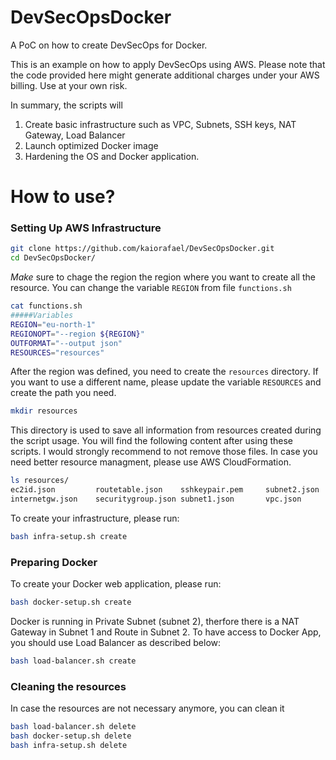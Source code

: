 # DevSecOpsDocker
A PoC on how to create DevSecOps for Docker. 

This is an example on how to apply DevSecOps using AWS. Please note that the code provided here might generate additional charges under your AWS billing. Use at your own risk.

In summary, the scripts will

1. Create basic infrastructure such as VPC, Subnets, SSH keys, NAT Gateway, Load Balancer
2. Launch optimized Docker image 
3. Hardening the OS and Docker application.

# How to use?

### Setting Up AWS Infrastructure

```sh
git clone https://github.com/kaiorafael/DevSecOpsDocker.git
cd DevSecOpsDocker/
```

*Make* sure to chage the region the region where you want to create all the resource. You can change the variable `REGION` from file `functions.sh`

```sh
cat functions.sh 
#####Variables
REGION="eu-north-1"
REGIONOPT="--region ${REGION}"
OUTFORMAT="--output json"
RESOURCES="resources"
```

After the region was defined, you need to create the `resources` directory. If you want to use a different name, please update the variable `RESOURCES` and create the path you need.

```sh
mkdir resources
```

This directory is used to save all information from resources created during the script usage. You will find the following content after using these scripts. I would strongly recommend to not remove those files. In case you need better resource managment, please use AWS CloudFormation.

```sh
ls resources/
ec2id.json         routetable.json    sshkeypair.pem     subnet2.json
internetgw.json    securitygroup.json subnet1.json       vpc.json
```

To create your infrastructure, please run:

```sh
bash infra-setup.sh create
```

### Preparing Docker

To create your Docker web application, please run:

```sh
bash docker-setup.sh create
```

Docker is running in Private Subnet (subnet 2), therfore there is a NAT Gateway in Subnet 1 and Route in Subnet 2. To have access to Docker App, you should use Load Balancer as described below:

```sh
bash load-balancer.sh create
```

### Cleaning the resources 

In case the resources are not necessary anymore, you can clean it

```sh
bash load-balancer.sh delete
bash docker-setup.sh delete
bash infra-setup.sh delete
```